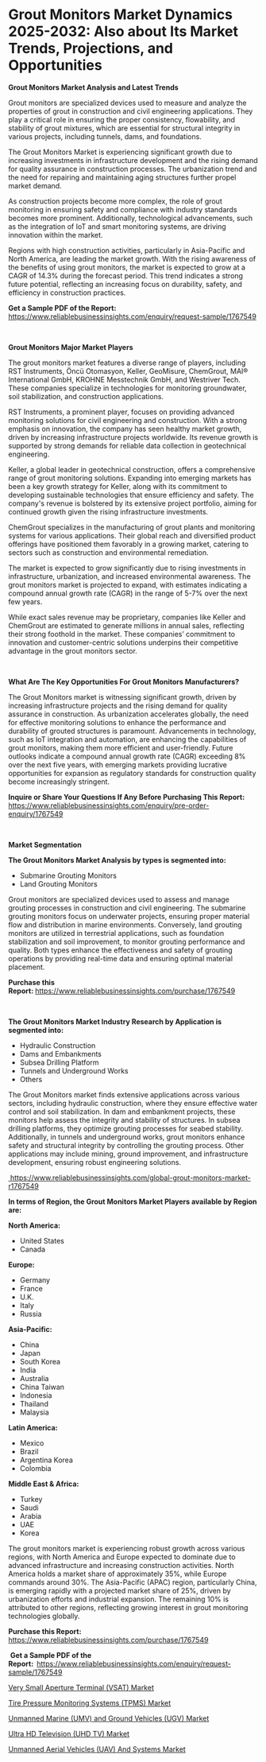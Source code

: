 <p><h1>Grout Monitors Market Dynamics 2025-2032: Also about Its Market Trends, Projections, and Opportunities</h1></p><p><strong>Grout Monitors Market Analysis and Latest Trends</strong></p>
<p><p>Grout monitors are specialized devices used to measure and analyze the properties of grout in construction and civil engineering applications. They play a critical role in ensuring the proper consistency, flowability, and stability of grout mixtures, which are essential for structural integrity in various projects, including tunnels, dams, and foundations.</p><p>The Grout Monitors Market is experiencing significant growth due to increasing investments in infrastructure development and the rising demand for quality assurance in construction processes. The urbanization trend and the need for repairing and maintaining aging structures further propel market demand. </p><p>As construction projects become more complex, the role of grout monitoring in ensuring safety and compliance with industry standards becomes more prominent. Additionally, technological advancements, such as the integration of IoT and smart monitoring systems, are driving innovation within the market.</p><p>Regions with high construction activities, particularly in Asia-Pacific and North America, are leading the market growth. With the rising awareness of the benefits of using grout monitors, the market is expected to grow at a CAGR of 14.3% during the forecast period. This trend indicates a strong future potential, reflecting an increasing focus on durability, safety, and efficiency in construction practices.</p></p>
<p><strong>Get a Sample PDF of the Report:&nbsp;</strong> <a href="https://www.reliablebusinessinsights.com/enquiry/request-sample/1767549?utm_campaign=1837&utm_medium=2&utm_source=Github&utm_content=ia&utm_term=11042025&utm_id=grout-monitors">https://www.reliablebusinessinsights.com/enquiry/request-sample/1767549</a></p>
<p>&nbsp;</p>
<p><strong>Grout Monitors Major Market Players</strong></p>
<p><p>The grout monitors market features a diverse range of players, including RST Instruments, Öncü Otomasyon, Keller, GeoMisure, ChemGrout, MAI® International GmbH, KROHNE Messtechnik GmbH, and Westriver Tech. These companies specialize in technologies for monitoring groundwater, soil stabilization, and construction applications.</p><p>RST Instruments, a prominent player, focuses on providing advanced monitoring solutions for civil engineering and construction. With a strong emphasis on innovation, the company has seen healthy market growth, driven by increasing infrastructure projects worldwide. Its revenue growth is supported by strong demands for reliable data collection in geotechnical engineering.</p><p>Keller, a global leader in geotechnical construction, offers a comprehensive range of grout monitoring solutions. Expanding into emerging markets has been a key growth strategy for Keller, along with its commitment to developing sustainable technologies that ensure efficiency and safety. The company's revenue is bolstered by its extensive project portfolio, aiming for continued growth given the rising infrastructure investments.</p><p>ChemGrout specializes in the manufacturing of grout plants and monitoring systems for various applications. Their global reach and diversified product offerings have positioned them favorably in a growing market, catering to sectors such as construction and environmental remediation.</p><p>The market is expected to grow significantly due to rising investments in infrastructure, urbanization, and increased environmental awareness. The grout monitors market is projected to expand, with estimates indicating a compound annual growth rate (CAGR) in the range of 5-7% over the next few years.</p><p>While exact sales revenue may be proprietary, companies like Keller and ChemGrout are estimated to generate millions in annual sales, reflecting their strong foothold in the market. These companies’ commitment to innovation and customer-centric solutions underpins their competitive advantage in the grout monitors sector.</p></p>
<p>&nbsp;</p>
<p><strong>What Are The Key Opportunities For Grout Monitors Manufacturers?</strong></p>
<p><p>The Grout Monitors market is witnessing significant growth, driven by increasing infrastructure projects and the rising demand for quality assurance in construction. As urbanization accelerates globally, the need for effective monitoring solutions to enhance the performance and durability of grouted structures is paramount. Advancements in technology, such as IoT integration and automation, are enhancing the capabilities of grout monitors, making them more efficient and user-friendly. Future outlooks indicate a compound annual growth rate (CAGR) exceeding 8% over the next five years, with emerging markets providing lucrative opportunities for expansion as regulatory standards for construction quality become increasingly stringent.</p></p>
<p><strong>Inquire or Share Your Questions If Any Before Purchasing This Report:</strong> <a href="https://www.reliablebusinessinsights.com/enquiry/pre-order-enquiry/1767549?utm_campaign=1837&utm_medium=2&utm_source=Github&utm_content=ia&utm_term=11042025&utm_id=grout-monitors">https://www.reliablebusinessinsights.com/enquiry/pre-order-enquiry/1767549</a></p>
<p>&nbsp;</p>
<p><strong>Market Segmentation</strong></p>
<p><strong>The Grout Monitors Market Analysis by types is segmented into:</strong></p>
<p><ul><li>Submarine Grouting Monitors</li><li>Land Grouting Monitors</li></ul></p>
<p><p>Grout monitors are specialized devices used to assess and manage grouting processes in construction and civil engineering. The submarine grouting monitors focus on underwater projects, ensuring proper material flow and distribution in marine environments. Conversely, land grouting monitors are utilized in terrestrial applications, such as foundation stabilization and soil improvement, to monitor grouting performance and quality. Both types enhance the effectiveness and safety of grouting operations by providing real-time data and ensuring optimal material placement.</p></p>
<p><strong>Purchase this Report:&nbsp;</strong><a href="https://www.reliablebusinessinsights.com/purchase/1767549?utm_campaign=1837&utm_medium=2&utm_source=Github&utm_content=ia&utm_term=11042025&utm_id=grout-monitors">https://www.reliablebusinessinsights.com/purchase/1767549</a></p>
<p>&nbsp;</p>
<p><strong>The Grout Monitors Market Industry Research by Application is segmented into:</strong></p>
<p><ul><li>Hydraulic Construction</li><li>Dams and Embankments</li><li>Subsea Drilling Platform</li><li>Tunnels and Underground Works</li><li>Others</li></ul></p>
<p><p>The Grout Monitors market finds extensive applications across various sectors, including hydraulic construction, where they ensure effective water control and soil stabilization. In dam and embankment projects, these monitors help assess the integrity and stability of structures. In subsea drilling platforms, they optimize grouting processes for seabed stability. Additionally, in tunnels and underground works, grout monitors enhance safety and structural integrity by controlling the grouting process. Other applications may include mining, ground improvement, and infrastructure development, ensuring robust engineering solutions.</p></p>
<p><a href="https://www.reliablebusinessinsights.com/global-grout-monitors-market-r1767549?utm_campaign=1837&utm_medium=2&utm_source=Github&utm_content=ia&utm_term=11042025&utm_id=grout-monitors">&nbsp;https://www.reliablebusinessinsights.com/global-grout-monitors-market-r1767549</a></p>
<p><strong>In terms of Region, the Grout Monitors Market Players available by Region are:</strong></p>
<p>
    <p> <strong> North America: </strong>
        <ul>
            <li>United States</li>
            <li>Canada</li>
        </ul>
        </p> 
    <p> <strong> Europe: </strong>
        <ul>
            <li>Germany</li>
            <li>France</li>
            <li>U.K.</li>
            <li>Italy</li>
            <li>Russia</li>
        </ul>
        </p> 
    <p> <strong> Asia-Pacific: </strong>
        <ul>
            <li>China</li>
            <li>Japan</li>
            <li>South Korea</li>
            <li>India</li>
            <li>Australia</li>
            <li>China Taiwan</li>
            <li>Indonesia</li>
            <li>Thailand</li>
            <li>Malaysia</li>
        </ul>
        </p> 
    <p> <strong> Latin America: </strong>
        <ul>
            <li>Mexico</li>
            <li>Brazil</li>
            <li>Argentina Korea</li>
            <li>Colombia</li>
        </ul>
        </p> 
    <p> <strong> Middle East & Africa: </strong>
        <ul>
            <li>Turkey</li>
            <li>Saudi</li>
            <li>Arabia</li>
            <li>UAE</li>
            <li>Korea</li>
        </ul>
    </p>
    </p>
<p><p>The grout monitors market is experiencing robust growth across various regions, with North America and Europe expected to dominate due to advanced infrastructure and increasing construction activities. North America holds a market share of approximately 35%, while Europe commands around 30%. The Asia-Pacific (APAC) region, particularly China, is emerging rapidly with a projected market share of 25%, driven by urbanization efforts and industrial expansion. The remaining 10% is attributed to other regions, reflecting growing interest in grout monitoring technologies globally.</p></p>
<p><strong>Purchase this Report: </strong><a href="https://www.reliablebusinessinsights.com/purchase/1767549?utm_campaign=1837&utm_medium=2&utm_source=Github&utm_content=ia&utm_term=11042025&utm_id=grout-monitors">https://www.reliablebusinessinsights.com/purchase/1767549</a></p>
<p>&nbsp;<strong>Get a Sample PDF of the Report:&nbsp;&nbsp;</strong><a href="https://www.reliablebusinessinsights.com/enquiry/request-sample/1767549?utm_campaign=1837&utm_medium=2&utm_source=Github&utm_content=ia&utm_term=11042025&utm_id=grout-monitors">https://www.reliablebusinessinsights.com/enquiry/request-sample/1767549</a></p>
<p><strong></strong></p>
<p><p><a href="https://github.com/filinjaic7/Market-Research-Report-List-1/blob/main/very-small-aperture-terminal-vsat-market.md?utm_campaign=1837&utm_medium=2&utm_source=Github&utm_content=ia&utm_term=11042025&utm_id=grout-monitors">Very Small Aperture Terminal (VSAT) Market</a></p><p><a href="https://github.com/shroffuhpa/Market-Research-Report-List-1/blob/main/tire-pressure-monitoring-systems-tpms-market.md?utm_campaign=1837&utm_medium=2&utm_source=Github&utm_content=ia&utm_term=11042025&utm_id=grout-monitors">Tire Pressure Monitoring Systems (TPMS) Market</a></p><p><a href="https://github.com/rocicbenton/Market-Research-Report-List-1/blob/main/unmanned-marine-umv-and-ground-vehicles-ugv-market.md?utm_campaign=1837&utm_medium=2&utm_source=Github&utm_content=ia&utm_term=11042025&utm_id=grout-monitors">Unmanned Marine (UMV) and Ground Vehicles (UGV) Market</a></p><p><a href="https://github.com/billejuman43/Market-Research-Report-List-1/blob/main/ultra-hd-television-uhd-tv-market.md?utm_campaign=1837&utm_medium=2&utm_source=Github&utm_content=ia&utm_term=11042025&utm_id=grout-monitors">Ultra HD Television (UHD TV) Market</a></p><p><a href="https://github.com/reeseberro3j/Market-Research-Report-List-1/blob/main/unmanned-aerial-vehicles-uav-and-systems-market.md?utm_campaign=1837&utm_medium=2&utm_source=Github&utm_content=ia&utm_term=11042025&utm_id=grout-monitors">Unmanned Aerial Vehicles (UAV) And Systems Market</a></p></p>